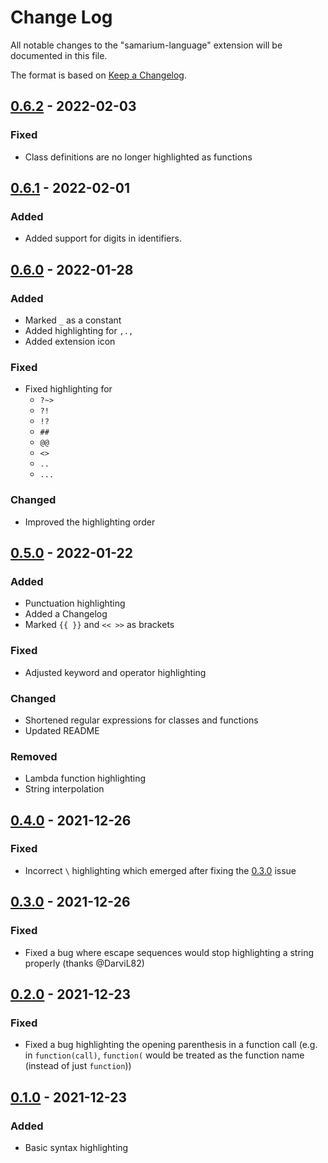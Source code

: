 # Change Log

All notable changes to the "samarium-language" extension will be documented in this file.

The format is based on [Keep a Changelog](http://keepachangelog.com/).

## [0.6.2] - 2022-02-03

### Fixed
- Class definitions are no longer highlighted as functions

## [0.6.1] - 2022-02-01

### Added
- Added support for digits in identifiers.

## [0.6.0] - 2022-01-28

### Added
- Marked `_` as a constant
- Added highlighting for `,.,`
- Added extension icon

### Fixed
- Fixed highlighting for
  - `?~>`
  - `?!`
  - `!?`
  - `##`
  - `@@`
  - `<>`
  - `..`
  - `...`

### Changed
- Improved the highlighting order

## [0.5.0] - 2022-01-22

### Added
- Punctuation highlighting
- Added a Changelog
- Marked `{{ }}` and `<< >>` as brackets

### Fixed
- Adjusted keyword and operator highlighting

### Changed
- Shortened regular expressions for classes and functions
- Updated README

### Removed
- Lambda function highlighting
- String interpolation

## [0.4.0] - 2021-12-26
### Fixed
- Incorrect `\` highlighting which emerged after fixing the [0.3.0](#030---2021-12-16) issue

## [0.3.0] - 2021-12-26

### Fixed
- Fixed a bug where escape sequences would stop highlighting a string properly (thanks @DarviL82)

## [0.2.0] - 2021-12-23

### Fixed
- Fixed a bug highlighting the opening parenthesis in a function call (e.g. in `function(call)`, `function(` would be treated as the function name (instead of just `function`))

## [0.1.0] - 2021-12-23

### Added
- Basic syntax highlighting

[0.1.0]: https://github.com/trag1c/vscode-samarium/releases/tag/0.1.0
[0.2.0]: https://github.com/trag1c/vscode-samarium/compare/0.1.0...0.2.0
[0.3.0]: https://github.com/trag1c/vscode-samarium/compare/0.2.0...0.3.0
[0.4.0]: https://github.com/trag1c/vscode-samarium/compare/0.3.0...0.4.0
[0.5.0]: https://github.com/trag1c/vscode-samarium/compare/0.4.0...0.5.0
[0.6.0]: https://github.com/trag1c/vscode-samarium/compare/0.5.0...0.6.0
[0.6.1]: https://github.com/trag1c/vscode-samarium/compare/0.6.0...0.6.1
[0.6.2]: https://github.com/trag1c/vscode-samarium/compare/0.6.1...0.6.2